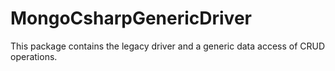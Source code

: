 # MongoCsharpGenericDriver
This package contains the legacy driver and a generic data access of CRUD operations.
